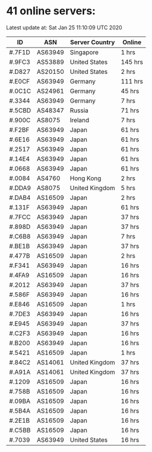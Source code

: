 # 41 online servers:

Latest update at: Sat Jan 25 11:10:09 UTC 2020

| ID | ASN | Server Country | Online |
| -- | --- | -------------- | ------ |
| #.7F1D | AS63949 | Singapore | 1 hrs |
| #.9FC3 | AS53889 | United States | 145 hrs |
| #.D827 | AS20150 | United States | 2 hrs |
| #.E0CF | AS63949 | Germany | 111 hrs |
| #.0C1C | AS24961 | Germany | 45 hrs |
| #.3344 | AS63949 | Germany | 7 hrs |
| #.5CBD | AS48347 | Russia | 71 hrs |
| #.900C | AS8075 | Ireland | 7 hrs |
| #.F2BF | AS63949 | Japan | 61 hrs |
| #.6E16 | AS63949 | Japan | 61 hrs |
| #.2517 | AS63949 | Japan | 61 hrs |
| #.14E4 | AS63949 | Japan | 61 hrs |
| #.0668 | AS63949 | Japan | 61 hrs |
| #.0084 | AS4760 | Hong Kong | 2 hrs |
| #.DDA9 | AS8075 | United Kingdom | 5 hrs |
| #.DAB4 | AS16509 | Japan | 2 hrs |
| #.131F | AS63949 | Japan | 61 hrs |
| #.7FCC | AS63949 | Japan | 37 hrs |
| #.898D | AS63949 | Japan | 37 hrs |
| #.C6B8 | AS63949 | Japan | 7 hrs |
| #.BE1B | AS63949 | Japan | 37 hrs |
| #.477B | AS16509 | Japan | 2 hrs |
| #.F341 | AS63949 | Japan | 16 hrs |
| #.4FA9 | AS16509 | Japan | 16 hrs |
| #.2012 | AS63949 | Japan | 37 hrs |
| #.586F | AS63949 | Japan | 16 hrs |
| #.E846 | AS16509 | Japan | 1 hrs |
| #.7DE3 | AS63949 | Japan | 16 hrs |
| #.E945 | AS63949 | Japan | 37 hrs |
| #.C2F3 | AS63949 | Japan | 16 hrs |
| #.B200 | AS63949 | Japan | 16 hrs |
| #.5421 | AS16509 | Japan | 1 hrs |
| #.84C2 | AS14061 | United Kingdom | 37 hrs |
| #.A91A | AS14061 | United Kingdom | 37 hrs |
| #.1209 | AS16509 | Japan | 16 hrs |
| #.758B | AS16509 | Japan | 16 hrs |
| #.09BA | AS16509 | Japan | 16 hrs |
| #.5B4A | AS16509 | Japan | 16 hrs |
| #.2E1B | AS16509 | Japan | 16 hrs |
| #.C5BB | AS16509 | Japan | 16 hrs |
| #.7039 | AS63949 | United States | 16 hrs |

